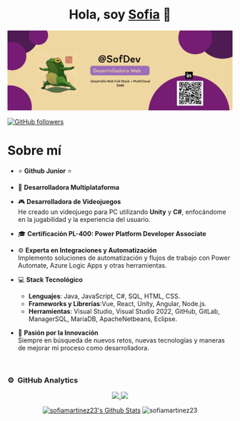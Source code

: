 <div align="center">
<h1 align="center">Hola, soy <a href="https://aristi.dev">Sofia</a> 👋</h1>
</div>
<img src="Logo.png" alt="Logo">

[![GitHub followers](https://img.shields.io/github/followers/sofiamartinez?style=social)](https://github.com/SofiaMartinez23)

# Sobre mí

- ⭐ **Github Junior** ⭐  

- 📲 **Desarrolladora Multiplataforma**  

- 🎮 **Desarrolladora de Videojuegos**  
  He creado un videojuego para PC utilizando **Unity** y **C#**, enfocándome en la jugabilidad y la experiencia del usuario.

- 🎓 **Certificación PL-400: Power Platform Developer Associate**  

- ⚙️ **Experta en Integraciones y Automatización**  
  Implemento soluciones de automatización y flujos de trabajo con Power Automate, Azure Logic Apps y otras herramientas.

- 💻 **Stack Tecnológico**  
  - **Lenguajes**: Java, JavaScript, C#, SQL, HTML, CSS.
  - **Frameworks y Librerías**:Vue, React, Unity, Angular, Node.js.
  - **Herramientas**: Visual Studio, Visual Studio 2022, GitHub, GitLab, ManagerSQL, MariaDB, ApacheNetbeans, Eclipse.

- 🔧 **Pasión por la Innovación**  
  Siempre en búsqueda de nuevos retos, nuevas tecnologías y maneras de mejorar mi proceso como desarrolladora.
<br>

### ⚙️ &nbsp;GitHub Analytics

<p align="center">
  <a href="https://github.com/sofiamartinez23">
    <!-- Estadísticas de usuario -->
    <img height="180em" src="https://github-readme-stats.vercel.app/api?username=sofiamartinez23&hide=contribs&show_icons=true&theme=radical&rank_icon=github&border_color=d6a5f0&bg_color=f1e6fa&title_color=d6a5f0&text_color=6a4c9c&icon_color=d6a5f0"/>
    <!-- Lenguajes más utilizados -->
    <img height="180em" src="https://github-readme-stats.vercel.app/api/top-langs/?username=sofiamartinez23&layout=compact&langs_count=8&theme=radical&border_color=d6a5f0&bg_color=f1e6fa&title_color=d6a5f0&text_color=6a4c9c&icon_color=d6a5f0"/>
  </a>
</p>

<p align="center">
    <a href="https://github.com/anuraghazra/github-readme-stats">
	    <img alt="sofiamartinez23's Github Stats" src="https://github-readme-stats.vercel.app/api?username=sofiamartinez23&show_icons=true&count_private=true&locale=en&theme=tokyonight&layout=compact" height="230px"/></a>
	  <img src="https://github-readme-stats.vercel.app/api/top-langs?username=sofiamartinez23&langs_count=10&show_icons=true&locale=en&theme=tokyonight" alt="sofiamartinez23" height="230px"/>
